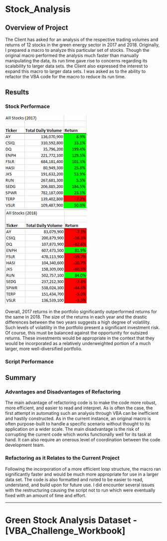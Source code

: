 # Stock_Analysis

## Overview of Project
The Client has asked for an analysis of the respective trading volumes and returns of 12 stocks in the green energy sector in 2017 and 2018. Originally, I prepared a macro to analyze this particular set of stocks.  Though the original macro performed the analysis much faster than manually manipulating the data, its run time gave rise to concerns regarding its scalability to larger data sets. the Client also expressed the interest to expand this macro to larger data sets. I was asked as to the ability to refactor the VBA code for the macro to reduce its run time. 

## Results
### Stock Performace
![2017_Returns](2017_Returns.png)
![2018_Returns](2018_Returns.png)

Overall, 2017 returns in the portfolio significantly outperformed returns for the same in 2018. The size of the returns in each year and the drastic differences between the two years suggests a high degree of volatility.  Such levels of volatility in the portfolio present a significant investment risk. Of course, this must be balanced against the opportunity for outsized returns. These investments would be appropriate in the context that they would be incorporated as a relatively underweighted portion of a much larger, more well-diversified portfolio.

### Script Performance


## Summary
### Advantages and Disadvantages of Refactoring
The main advantage of refactoring code is to make the code more robust, more efficient, and easier to read and interpret. As is often the case, the first attempt in automating such an analysis through VBA can be inefficient and hastily constructed. As in the current instance, an original macro is often purpose-built to handle a specific scenario without thought to its application on a wider scale. The main disadvantage is the risk of corrupting the current code which works functionally well for its task at hand. It can also require an onerous level of coordination between the code development team. 

### Refactoring as it Relates to the Current Project
Following the incorporation of a more efficient loop structure, the macro ran significantly faster and would be much more appropriate for use in a larger data set. The code is also formatted and noted to be easier to read, understand, and build upon for future use. I did encounter several issues with the restructuring causing the script not to run which were eventually fixed with an amount of time and effort. 

---
# Green Stock Analysis Dataset - [VBA_Challenge_Workbook]
